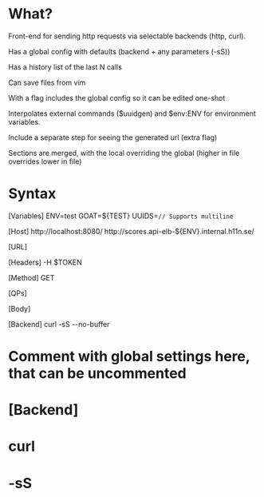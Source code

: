 # What?
Front-end for sending http requests via selectable backends (http, curl).

Has a global config with defaults (backend + any parameters (-sS))

Has a history list of the last N calls

Can save files from vim

With a flag includes the global config so it can be edited one-shot

Interpolates external commands ($uuidgen) and $env:ENV for environment variables.

Include a separate step for seeing the generated url (extra flag)

Sections are merged, with the local overriding the global (higher in file overrides lower in file)

# Syntax
[Variables]
ENV=test
GOAT=${TEST}
UUIDS=`
// Supports multiline
`

[Host]
http://localhost:8080/
http://scores.api-elb-${ENV}.internal.h11n.se/

[URL]

[Headers]
-H $TOKEN

[Method]
GET

[QPs]

[Body]

[Backend]
curl
-sS
--no-buffer

# Comment with global settings here, that can be uncommented
# [Backend]
# curl
# -sS
